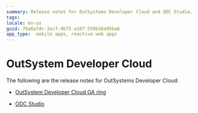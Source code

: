 ```yaml
---
summary: Release notes for OutSystems Developer Cloud and ODC Studio.
tags:
locale: en-us
guid: 76a6afdc-3acf-4b75-a107-550b36a95ba6
app_type:  mobile apps, reactive web apps
---
```


# OutSystem Developer Cloud

The following are the release notes for OutSystems Developer Cloud:


* [OutSystem Developer Cloud GA ring](ga/ga.md)

* [ODC Studio](odc-studio/odc-studio.md)
